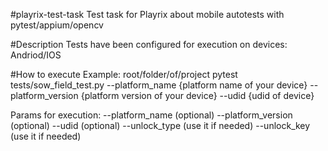 #playrix-test-task
Test task for Playrix about mobile autotests with pytest/appium/opencv

#Description
Tests have been configured for execution on devices: Andriod/IOS

#How to execute
Example:
root/folder/of/project pytest tests/sow_field_test.py --platform_name {platform name of your device} 
--platform_version {platform version of your device} --udid {udid of device}

Params for execution: 
--platform_name (optional)
--platform_version (optional)
--udid (optional)
--unlock_type (use it if needed)
--unlock_key (use it if needed)


